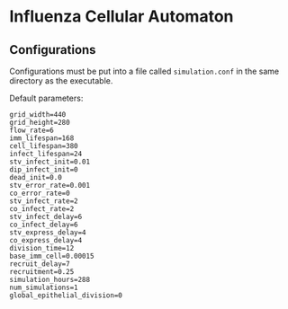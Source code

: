 # Influenza Cellular Automaton

## Configurations
Configurations must be put into a file called `simulation.conf` in the same directory as the executable.

Default parameters:

```
grid_width=440
grid_height=280
flow_rate=6
imm_lifespan=168
cell_lifespan=380
infect_lifespan=24
stv_infect_init=0.01
dip_infect_init=0
dead_init=0.0
stv_error_rate=0.001
co_error_rate=0
stv_infect_rate=2
co_infect_rate=2
stv_infect_delay=6
co_infect_delay=6
stv_express_delay=4
co_express_delay=4
division_time=12
base_imm_cell=0.00015
recruit_delay=7
recruitment=0.25
simulation_hours=288
num_simulations=1
global_epithelial_division=0
```

